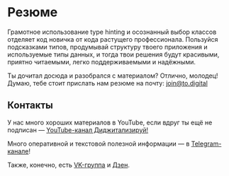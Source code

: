 # Резюме

Грамотное использование type hinting и осознанный выбор классов  отделяет код новичка от кода растущего профессионала. Пользуйся подсказками типов, продумывай структуру твоего приложения и используемые типы данных, и тогда твои решения будут красивыми, приятно читаемыми, легко поддерживаемыми и надёжными.

Ты дочитал досюда и разобрался с материалом? Отлично, молодец! Думаю, тебе стоит прислать нам резюме на почту: [join@to.digital](mailto:join@to.digital)

## Контакты

У нас много хороших материалов в YouTube, если вдруг ты ещё не подписан — 
[YouTube-канал Диджитализируй!](https://www.youtube.com/channel/UC9MK8SybZcrHR3CUV4NMy2g) 

Много оперативной и текстовой полезной информации — в [Telegram-канале](https://t.me/t0digital)!

Также, конечно, есть [VK-группа](https://vk.com/digitalize.team) и [Дзен](https://zen.yandex.ru/id/6235d32cb64df01e6e78c883).
